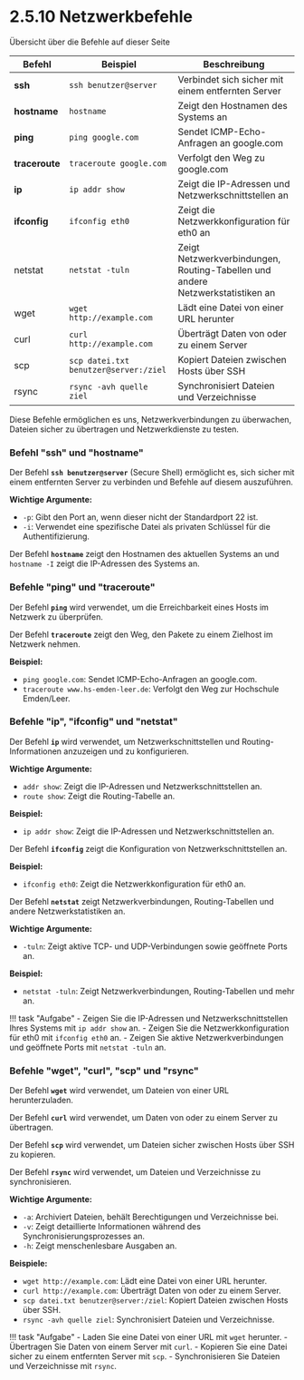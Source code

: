# 2.5.10 Netzwerkbefehle

Übersicht über die Befehle auf dieser Seite

| Befehl    | Beispiel | Beschreibung |
|-----------|----------|--------------|
| **ssh**       | `ssh benutzer@server` | Verbindet sich sicher mit einem entfernten Server |
| **hostname**  | `hostname` | Zeigt den Hostnamen des Systems an |
| **ping**      | `ping google.com` | Sendet ICMP-Echo-Anfragen an google.com |
| **traceroute**| `traceroute google.com` | Verfolgt den Weg zu google.com |
| **ip**        | `ip addr show` | Zeigt die IP-Adressen und Netzwerkschnittstellen an |
| **ifconfig**  | `ifconfig eth0` | Zeigt die Netzwerkkonfiguration für eth0 an |
| netstat   | `netstat -tuln` | Zeigt Netzwerkverbindungen, Routing-Tabellen und andere Netzwerkstatistiken an |
| wget      | `wget http://example.com` | Lädt eine Datei von einer URL herunter |
| curl      | `curl http://example.com` | Überträgt Daten von oder zu einem Server |
| scp       | `scp datei.txt benutzer@server:/ziel` | Kopiert Dateien zwischen Hosts über SSH |
| rsync     | `rsync -avh quelle ziel` | Synchronisiert Dateien und Verzeichnisse |

Diese Befehle ermöglichen es uns, Netzwerkverbindungen zu überwachen, Dateien sicher zu übertragen und Netzwerkdienste zu testen. 

### Befehl "**ssh**" und "**hostname**"

Der Befehl **`ssh benutzer@server`** (Secure Shell) ermöglicht es, sich sicher mit einem entfernten Server zu verbinden und Befehle auf diesem auszuführen. 

**Wichtige Argumente:**

- `-p`: Gibt den Port an, wenn dieser nicht der Standardport 22 ist.
- `-i`: Verwendet eine spezifische Datei als privaten Schlüssel für die Authentifizierung.

Der Befehl **`hostname`** zeigt den Hostnamen des aktuellen Systems an und `hostname -I` zeigt die IP-Adressen des Systems an.



### Befehle "**ping**" und "**traceroute**"

Der Befehl **`ping`** wird verwendet, um die Erreichbarkeit eines Hosts im Netzwerk zu überprüfen.

Der Befehl **`traceroute`** zeigt den Weg, den Pakete zu einem Zielhost im Netzwerk nehmen.

**Beispiel:**
- `ping google.com`: Sendet ICMP-Echo-Anfragen an google.com.
- `traceroute www.hs-emden-leer.de`: Verfolgt den Weg zur Hochschule Emden/Leer.


### Befehle "**ip**", "**ifconfig**" und "**netstat**"

Der Befehl **`ip`** wird verwendet, um Netzwerkschnittstellen und Routing-Informationen anzuzeigen und zu konfigurieren.

**Wichtige Argumente:**

- `addr show`: Zeigt die IP-Adressen und Netzwerkschnittstellen an.
- `route show`: Zeigt die Routing-Tabelle an.

**Beispiel:**

- `ip addr show`: Zeigt die IP-Adressen und Netzwerkschnittstellen an.

Der Befehl **`ifconfig`** zeigt die Konfiguration von Netzwerkschnittstellen an.

**Beispiel:**

- `ifconfig eth0`: Zeigt die Netzwerkkonfiguration für eth0 an.

Der Befehl **`netstat`** zeigt Netzwerkverbindungen, Routing-Tabellen und andere Netzwerkstatistiken an.

**Wichtige Argumente:**

- `-tuln`: Zeigt aktive TCP- und UDP-Verbindungen sowie geöffnete Ports an.

**Beispiel:**

- `netstat -tuln`: Zeigt Netzwerkverbindungen, Routing-Tabellen und mehr an.

!!! task "Aufgabe"
    - Zeigen Sie die IP-Adressen und Netzwerkschnittstellen Ihres Systems mit `ip addr show` an.
    - Zeigen Sie die Netzwerkkonfiguration für eth0 mit `ifconfig eth0` an.
    - Zeigen Sie aktive Netzwerkverbindungen und geöffnete Ports mit `netstat -tuln` an.

### Befehle "**wget**", "**curl**", "**scp**" und "**rsync**"

Der Befehl **`wget`** wird verwendet, um Dateien von einer URL herunterzuladen.

Der Befehl **`curl`** wird verwendet, um Daten von oder zu einem Server zu übertragen.

Der Befehl **`scp`** wird verwendet, um Dateien sicher zwischen Hosts über SSH zu kopieren.

Der Befehl **`rsync`** wird verwendet, um Dateien und Verzeichnisse zu synchronisieren.

**Wichtige Argumente:**

- `-a`: Archiviert Dateien, behält Berechtigungen und Verzeichnisse bei.
- `-v`: Zeigt detaillierte Informationen während des Synchronisierungsprozesses an.
- `-h`: Zeigt menschenlesbare Ausgaben an.


**Beispiele:**

- `wget http://example.com`: Lädt eine Datei von einer URL herunter.
- `curl http://example.com`: Überträgt Daten von oder zu einem Server.
- `scp datei.txt benutzer@server:/ziel`: Kopiert Dateien zwischen Hosts über SSH.
- `rsync -avh quelle ziel`: Synchronisiert Dateien und Verzeichnisse.

!!! task "Aufgabe"
    - Laden Sie eine Datei von einer URL mit `wget` herunter.
    - Übertragen Sie Daten von einem Server mit `curl`.
    - Kopieren Sie eine Datei sicher zu einem entfernten Server mit `scp`.
    - Synchronisieren Sie Dateien und Verzeichnisse mit `rsync`.
